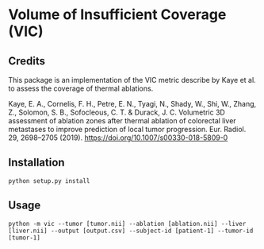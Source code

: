 # Volume of Insufficient Coverage (VIC)

## Credits

This package is an implementation of the VIC metric describe by Kaye et al. to assess the coverage of thermal ablations.

Kaye, E. A., Cornelis, F. H., Petre, E. N., Tyagi, N., Shady, W., Shi, W., Zhang, Z., Solomon, S. B., Sofocleous, C. T. & Durack, J. C. Volumetric 3D assessment of ablation zones after thermal ablation of colorectal liver metastases to improve prediction of local tumor progression. Eur. Radiol. 29, 2698–2705 (2019). https://doi.org/10.1007/s00330-018-5809-0

## Installation
    python setup.py install

## Usage

    python -m vic --tumor [tumor.nii] --ablation [ablation.nii] --liver [liver.nii] --output [output.csv] --subject-id [patient-1] --tumor-id [tumor-1]
